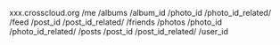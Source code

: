 xxx.crosscloud.org
	/me
		/albums
			/album_id
				/photo_id
				/photo_id_related/
		/feed
			/post_id
			/post_id_related/
		/friends
		/photos
			/photo_id
			/photo_id_related/
		/posts
			/post_id
			/post_id_related/
	/user_id